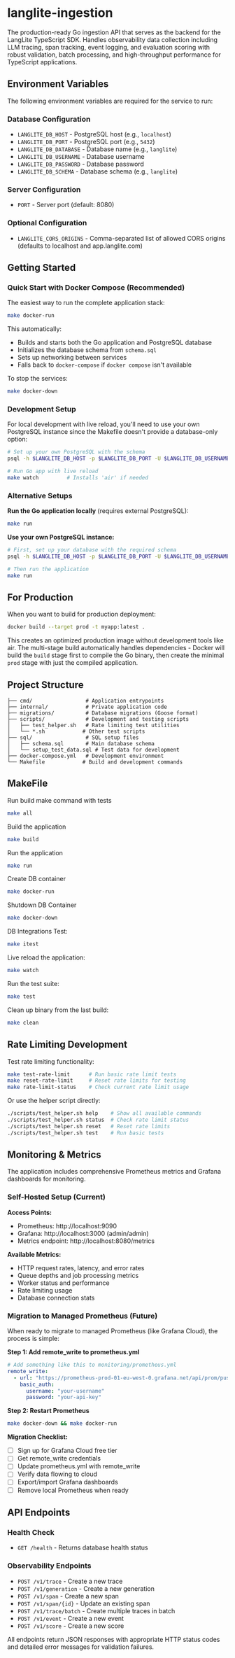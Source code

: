 # langlite-ingestion

The production-ready Go ingestion API that serves as the backend for the LangLite TypeScript SDK. Handles observability data collection including LLM tracing, span tracking, event logging, and evaluation scoring with robust validation, batch processing, and high-throughput performance for TypeScript applications.

## Environment Variables

The following environment variables are required for the service to run:

### Database Configuration

- `LANGLITE_DB_HOST` - PostgreSQL host (e.g., `localhost`)
- `LANGLITE_DB_PORT` - PostgreSQL port (e.g., `5432`)
- `LANGLITE_DB_DATABASE` - Database name (e.g., `langlite`)
- `LANGLITE_DB_USERNAME` - Database username
- `LANGLITE_DB_PASSWORD` - Database password
- `LANGLITE_DB_SCHEMA` - Database schema (e.g., `langlite`)

### Server Configuration

- `PORT` - Server port (default: 8080)

### Optional Configuration

- `LANGLITE_CORS_ORIGINS` - Comma-separated list of allowed CORS origins (defaults to localhost and app.langlite.com)

## Getting Started

### Quick Start with Docker Compose (Recommended)

The easiest way to run the complete application stack:

```bash
make docker-run
```

This automatically:

- Builds and starts both the Go application and PostgreSQL database
- Initializes the database schema from `schema.sql`
- Sets up networking between services
- Falls back to `docker-compose` if `docker compose` isn't available

To stop the services:

```bash
make docker-down
```

### Development Setup

For local development with live reload, you'll need to use your own PostgreSQL instance since the Makefile doesn't provide a database-only option:

```bash
# Set up your own PostgreSQL with the schema
psql -h $LANGLITE_DB_HOST -p $LANGLITE_DB_PORT -U $LANGLITE_DB_USERNAME -d $LANGLITE_DB_DATABASE -f schema.sql

# Run Go app with live reload
make watch         # Installs 'air' if needed
```

### Alternative Setups

**Run the Go application locally** (requires external PostgreSQL):

```bash
make run
```

**Use your own PostgreSQL instance:**

```bash
# First, set up your database with the required schema
psql -h $LANGLITE_DB_HOST -p $LANGLITE_DB_PORT -U $LANGLITE_DB_USERNAME -d $LANGLITE_DB_DATABASE -f schema.sql

# Then run the application
make run
```

## For Production

When you want to build for production deployment:

```bash
docker build --target prod -t myapp:latest .
```

This creates an optimized production image without development tools like air. The multi-stage build automatically handles dependencies - Docker will build the `build` stage first to compile the Go binary, then create the minimal `prod` stage with just the compiled application.

## Project Structure

```
├── cmd/                 # Application entrypoints
├── internal/            # Private application code
├── migrations/          # Database migrations (Goose format)
├── scripts/             # Development and testing scripts
│   ├── test_helper.sh   # Rate limiting test utilities
│   └── *.sh            # Other test scripts
├── sql/                 # SQL setup files
│   ├── schema.sql       # Main database schema
│   └── setup_test_data.sql # Test data for development
├── docker-compose.yml   # Development environment
└── Makefile            # Build and development commands
```

## MakeFile

Run build make command with tests

```bash
make all
```

Build the application

```bash
make build
```

Run the application

```bash
make run
```

Create DB container

```bash
make docker-run
```

Shutdown DB Container

```bash
make docker-down
```

DB Integrations Test:

```bash
make itest
```

Live reload the application:

```bash
make watch
```

Run the test suite:

```bash
make test
```

Clean up binary from the last build:

```bash
make clean
```

## Rate Limiting Development

Test rate limiting functionality:

```bash
make test-rate-limit      # Run basic rate limit tests
make reset-rate-limit     # Reset rate limits for testing
make rate-limit-status    # Check current rate limit usage
```

Or use the helper script directly:

```bash
./scripts/test_helper.sh help    # Show all available commands
./scripts/test_helper.sh status  # Check rate limit status
./scripts/test_helper.sh reset   # Reset rate limits
./scripts/test_helper.sh test    # Run basic tests
```

## Monitoring & Metrics

The application includes comprehensive Prometheus metrics and Grafana dashboards for monitoring.

### Self-Hosted Setup (Current)

**Access Points:**

- Prometheus: http://localhost:9090
- Grafana: http://localhost:3000 (admin/admin)
- Metrics endpoint: http://localhost:8080/metrics

**Available Metrics:**

- HTTP request rates, latency, and error rates
- Queue depths and job processing metrics
- Worker status and performance
- Rate limiting usage
- Database connection stats

### Migration to Managed Prometheus (Future)

When ready to migrate to managed Prometheus (like Grafana Cloud), the process is simple:

**Step 1: Add remote_write to prometheus.yml**

```yaml
# Add something like this to monitoring/prometheus.yml
remote_write:
  - url: "https://prometheus-prod-01-eu-west-0.grafana.net/api/prom/push"
    basic_auth:
      username: "your-username"
      password: "your-api-key"
```

**Step 2: Restart Prometheus**

```bash
make docker-down && make docker-run
```

**Migration Checklist:**

- [ ] Sign up for Grafana Cloud free tier
- [ ] Get remote_write credentials
- [ ] Update prometheus.yml with remote_write
- [ ] Verify data flowing to cloud
- [ ] Export/import Grafana dashboards
- [ ] Remove local Prometheus when ready

## API Endpoints

### Health Check

- `GET /health` - Returns database health status

### Observability Endpoints

- `POST /v1/trace` - Create a new trace
- `POST /v1/generation` - Create a new generation
- `POST /v1/span` - Create a new span
- `POST /v1/span/{id}` - Update an existing span
- `POST /v1/trace/batch` - Create multiple traces in batch
- `POST /v1/event` - Create a new event
- `POST /v1/score` - Create a new score

All endpoints return JSON responses with appropriate HTTP status codes and detailed error messages for validation failures.
